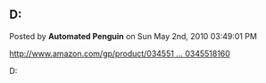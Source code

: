 ## D:
Posted by **Automated Penguin** on Sun May 2nd, 2010 03:49:01 PM

<!-- m --><a class="postlink" href="http://www.amazon.com/gp/product/0345518160?ie=UTF8&amp;tag=fuyope-20&amp;linkCode=as2&amp;camp=1789&amp;creative=390957&amp;creativeASIN=0345518160">http://www.amazon.com/gp/product/034551 ... 0345518160</a><!-- m -->

D:

